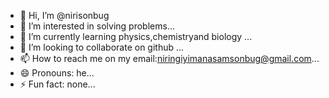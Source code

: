 - 👋 Hi, I’m @nirisonbug
- 👀 I’m interested in solving problems...
- 🌱 I’m currently learning physics,chemistryand biology ...
- 💞️ I’m looking to collaborate on github ...
- 📫 How to reach me on my email:niringiyimanasamsonbug@gmail.com...
- 😄 Pronouns: he...
- ⚡ Fun fact: none...

<!---
nirisonbug/nirisonbug is a ✨ special ✨ repository because its `README.md` (this file) appears on your GitHub profile.
You can click the Preview link to take a look at your changes.
--->
